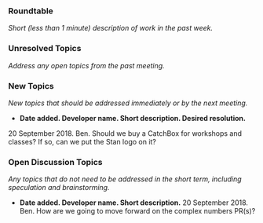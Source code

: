 ### Roundtable
_Short (less than 1 minute) description of work in the past week._

### Unresolved Topics
_Address any open topics from the past meeting._

### New Topics
_New topics that should be addressed immediately or by the next
meeting._

* __Date added. Developer name.  Short description.  Desired resolution.__

20 September 2018.  Ben.  Should we buy a CatchBox for workshops and classes? If so, can we put the Stan logo on it?

### Open Discussion Topics

_Any topics that do not need to be addressed in the short term,
including speculation and brainstorming._

* __Date added. Developer name.  Short description.__
20 September 2018.  Ben.  How are we going to move forward on the complex numbers PR(s)?
